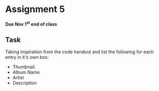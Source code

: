 # Assignment 5
**Due Nov 1<sup>st</sup> end of class**

## Task 

Taking inspiration from the code handout and list the following for each
entry in it's own box:
 - Thumbnail
 - Album Name
 - Artist
 - Description
